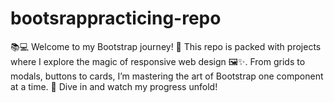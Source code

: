 # bootsrappracticing-repo
📚💻 Welcome to my Bootstrap journey! 🚀 This repo is packed with projects where I explore the magic of responsive web design 🖼️✨. From grids to modals, buttons to cards, I’m mastering the art of Bootstrap one component at a time. 💪 Dive in and watch my progress unfold! 
